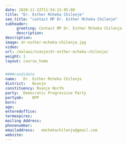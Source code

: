 ```yaml
---
date: 2020-11-22T11:54:12-05:00
title: "Dr. Esther Mcheka Chilenje"
seo_title: "contact MP Dr. Esther Mcheka Chilenje"
subheader:
     greeting: Contact MP Dr. Esther Mcheka Chilenje
     description: 
description: 
image: dr-esther-mcheka-chilenje.jpg
video: 
url: /malawi/nsanje/dr-esther-mcheka-chilenje/
weight: 1
layout: course_home


####candidate
name:	Dr. Esther Mcheka Chilenje
district:	Nsanje
constituency: Nsanje North
party:	Democratic Progressive Party
partyab:	DPP
born:
age: 
enteredoffice:	
termexpires:	
mailing Address:
phonenumber:	
emailaddress:	emchekachilenje@gmail.com
website:	
---
```


